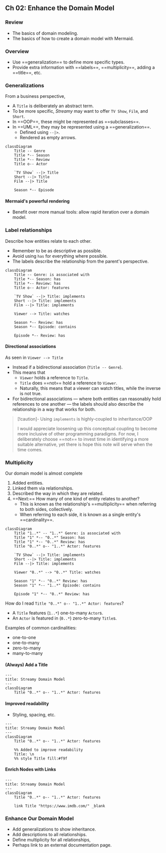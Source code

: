 ## Ch 02: Enhance the Domain Model

### Review
- The basics of domain modeling.
- The basics of how to create a domain model with Mermaid.

### Overview
- Use ==generalization== to define more specific types.
- Provide extra information with ==labels==, ==multiplicity==, adding a ==title==, etc.

### Generalizations
From a business perspective,
- A `Title` is deliberately an abstract term.
- To be more specific, _Streamy_ may want to offer `TV Show`, `Film`, and `Short`.
- In ==OOP==, these might be represented as ==subclasses==.
- In ==UML==, they may be represented using a ==generalization==.
	- Defined using `--|>`.
	- Rendered as empty arrows.

```mermaid
classDiagram
	Title -- Genre
	Title *-- Season
	Title *-- Review
	Title o-- Actor
	
	`TV Show` --|> Title
	Short --|> Title
	Film --|> Title 
	
	Season *-- Episode
```

#### Mermaid's powerful rendering
- Benefit over more manual tools: allow rapid iteration over a domain model.

### Label relationships
Describe how entities relate to each other.
- Remember to be as descriptive as possible.
- Avoid using `has` for everything where possible.
- The labels describe the relationship from the parent's perspective.

```mermaid
classDiagram
	Title -- Genre: is associated with
	Title *-- Season: has
	Title *-- Review: has
	Title o-- Actor: features
	
	`TV Show` --|> Title: implements
	Short --|> Title: implements
	Film --|> Title: implements
	
	Viewer --> Title: watches
	
	Season *-- Review: has
	Season *-- Episode: contains
	
	Episode *-- Review: has
```

#### Directional associations
As seen in `Viewer --> Title`
- Instead if a bidirectional association (`Title -- Genre`).
- This means that
	- `Viewer` holds a reference to `Title`.
	- `Title` does ==not== hold a reference to `Viewer`.
	- Naturally, this means that a viewer can watch titles, while the inverse is not true.
- For bidirectional associations — where both entities can reasonably hold references to one another — the labels should also describe the relationship in a way that works for both.

> [!caution]- Using `implements` is highly-coupled to inheritance/OOP
> 
> I would appreciate loosening up this conceptual coupling to become more inclusive of other programming paradigms. For now, I deliberately choose ==not== to invest time in identifying a more suitable alternative, yet there is hope this note will serve when the time comes.

### Multiplicity
Our domain model is almost complete
1. Added entities.
2. Linked them via relationships.
3. Described the way in which they are related.
4. ==Next:== How many of one kind of entity relates to another?  
	- This is known as the relationship's ==multiplicity== when referring to both sides, collectively.
	- When referring to each side, it is known as a single entity's ==cardinality==.

```mermaid
classDiagram
	Title "1..*" -- "1..*" Genre: is associated with
	Title "1" *-- "0..*" Season: has
	Title "1" *-- "0..*" Review: has
	Title "0..*" o-- "1..*" Actor: features
	
	`TV Show` --|> Title: implements
	Short --|> Title: implements
	Film --|> Title: implements
	
	Viewer "0..*" --> "0..*" Title: watches
	
	Season "1" *-- "0..*" Review: has
	Season "1" *-- "1..*" Episode: contains
	
	Episode "1" *-- "0..*" Review: has
```

How do I read `Title "0..*" o-- "1..*" Actor: features`?
-  A `Title` features (`1..*`) one-to-many `Actor`s.
- An `Actor` is featured in (`0..*`) zero-to-many `Title`s.

Examples of common cardinalities:
- one-to-one
- one-to-many
- zero-to-many
- many-to-many

#### (Always) Add a Title

```mermaid
---
title: Streamy Domain Model
---
classDiagram
    Title "0..*" o-- "1..*" Actor: features
```

#### Improved readability
- Styling, spacing, etc.

```mermaid
---
title: Streamy Domain Model
---
classDiagram
    Title "0..*" o-- "1..*" Actor: features
    
    %% Added to improve readability
    Title: \n
    %% style Title fill:#f9f
```

#### Enrich Nodes with Links

```mermaid
---
title: Streamy Domain Model
---
classDiagram
    Title "0..*" o-- "1..*" Actor: features
    
    link Title "https://www.imdb.com/" _blank
```

### Enhance Our Domain Model
+ Add generalizations to show inheritance.
+ Add descriptions to all relationships.
+ Define multiplicity for all relationships,
+ Perhaps link to an external documentation page.
